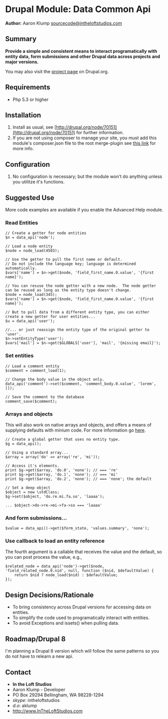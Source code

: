# Drupal Module: Data Common Api
**Author:** Aaron Klump  <sourcecode@intheloftstudios.com>

## Summary
**Provide a simple and consistent means to interact programatically with entity data, form submissions and other Drupal data across projects and major versions.**

You may also visit the [project page](https://www.drupal.org/project/data_api) on Drupal.org.

## Requirements
* Php 5.3 or higher

## Installation
1. Install as usual, see [http://drupal.org/node/70151](http://drupal.org/node/70151) for further information.
1. If you are not using composer to manage your site, you must add this module's composer.json file to the root merge-plugin see [this link](https://www.drupal.org/node/2405811) for more info.

## Configuration
1. No configuration is necessary; but the module won't do anything unless you utilitze it's functions.

## Suggested Use
More code examples are available if you enable the Advanced Help module.

### Read Entities
    // Create a getter for node entities
    $n = data_api('node');
    
    // Load a node entity
    $node = node_load(4503);
    
    // Use the getter to pull the first name or default.
    // Do not include the language key; language is determined automatically.
    $vars['name'] = $n->get($node, 'field_first_name.0.value', '{first name}');
    
    // You can resuse the node getter with a new node.  The node getter can be reused as long as the entity type doesn't change.
    $node = node_load(345);
    $vars['name'] = $n->get($node, 'field_first_name.0.value', '{first name}');
    
    // But to pull data from a different entity type, you can either create a new getter for user entities...
    $u = data_api('user');
    
    //... or just reassign the entity type of the original getter to 'user'.
    $n->setEntityType('user');
    $vars['mail'] = $n->get($GLOBALS['user'], 'mail', '{missing email}');

### Set entities

    // Load a comment entity
    $comment = comment_load(1);

    // Change the body value in the object only.
    data_api('comment')->set($comment, 'comment_body.0.value', 'lorem', []);

    // Save the comment to the database
    comment_save($comment);

### Arrays and objects
This will also work on native arrays and objects, and offers a means of supplying defaults with minium code.  For more information go [here](https://github.com/aklump/data).

    // Create a global getter that uses no entity type.
    $g = data_api();
    
    // Using a standard array...
    $array = array('do' => array('re', 'mi'));
    
    // Access it's elements.
    print $g->get($array, 'do.0', 'none'); // === 're'
    print $g->get($array, 'do.1', 'none'); // === 'mi'
    print $g->get($array, 'do.2', 'none'); // === 'none'; the default
    
    // Set a deep object
    $object = new \stdClass;
    $g->set($object, 'do.re.mi.fa.so', 'laaaa');
    
    ... $object->do->re->mi->fa->so === 'laaaa'
    
### And form submissions...

    $value = data_api()->get($form_state, 'values.summary', 'none');
    
### Use callback to load an entity reference
The fourth argument is a callable that receives the value and the default, so you can post process the value, e.g.,

    $related_node = data_api('node')->get($node, 'field_related_node.0.nid', null, function ($nid, $defaultValue) {
        return $nid ? node_load($nid) : $defaultValue;
    });
    
## Design Decisions/Rationale
* To bring consistency across Drupal versions for accessing data on entities.
* To simplify the code used to programatically interact with entities.
* To avoid Exceptions and issets() when pulling data.

## Roadmap/Drupal 8
I'm planning a Drupal 8 version which will follow the same patterns so you do not have to relearn a new api.

## Contact
* **In the Loft Studios**
* Aaron Klump - Developer
* PO Box 29294 Bellingham, WA 98228-1294
* _skype_: intheloftstudios
* _d.o_: aklump
* <http://www.InTheLoftStudios.com>
